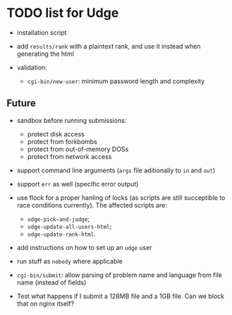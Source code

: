 TODO list for Udge
==================

* installation script

* add `results/rank` with a plaintext rank, and use it instead when generating the html

* validation:

	- `cgi-bin/new-user`: minimum password length and complexity

Future
------

* sandbox before running submissions:
	- protect disk access
	- protect from forkbombs
	- protect from out-of-memory DOSs
	- protect from network access

* support command line arguments (`args` file aditionally to `in` and `out`)

* support `err` as well (specific error output)

* use flock for a proper hanling of locks (as scripts are still succeptible to
  race conditions currently).  The affected scripts are:

	- `udge-pick-and-judge`;
	- `udge-update-all-users-html`;
	- `udge-update-rank-html`.

* add instructions on how to set up an `udge` user

* run stuff as `nobody` where applicable

* `cgi-bin/submit`: allow parsing of problem name and language from file name (instead of fields)

* Test what happens if I submit a 128MB file and a 1GB file.
  Can we block that on nginx itself?
